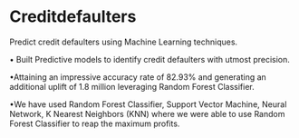 # Creditdefaulters
Predict credit defaulters using Machine Learning techniques.


•	Built Predictive models to identify credit defaulters with utmost precision. 

•Attaining an impressive accuracy rate of 82.93% and generating an additional uplift of 1.8 million leveraging Random Forest Classifier.

•We have used Random Forest Classifier, Support Vector Machine, Neural Network, K Nearest Neighbors (KNN) where we were able to use Random Forest Classifier to
reap the maximum profits.



